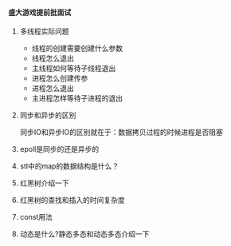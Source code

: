 #### 盛大游戏提前批面试

1. 多线程实际问题

   - 线程的创建需要创建什么参数
   - 线程怎么退出
   - 主线程如何等待子线程退出
   - 进程怎么创建传参
   - 进程怎么退出
   - 主进程怎样等待子进程的退出

2. 同步和异步的区别

   同步IO和异步IO的区别就在于：数据拷贝过程的时候进程是否阻塞

3. epoll是同步的还是异步的

4. stl中的map的数据结构是什么？

5. 红黑树介绍一下

6. 红黑树的查找和插入的时间复杂度

7. const用法

8. 动态是什么?静态多态和动态多态介绍一下